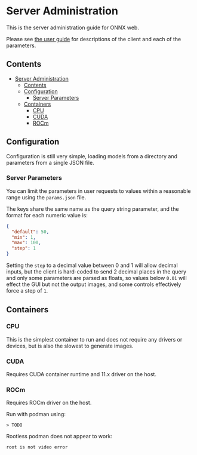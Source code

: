 # Server Administration

This is the server administration guide for ONNX web.

Please see [the user guide](user-guide.md) for descriptions of the client and each of the parameters.

## Contents

- [Server Administration](#server-administration)
  - [Contents](#contents)
  - [Configuration](#configuration)
    - [Server Parameters](#server-parameters)
  - [Containers](#containers)
    - [CPU](#cpu)
    - [CUDA](#cuda)
    - [ROCm](#rocm)

## Configuration

Configuration is still very simple, loading models from a directory and parameters from a single JSON file.

### Server Parameters

You can limit the parameters in user requests to values within a reasonable range using the `params.json` file.

The keys share the same name as the query string parameter, and the format for each numeric value is:

```json
{
  "default": 50,
  "min": 1,
  "max": 100,
  "step": 1
}
```

Setting the `step` to a decimal value between 0 and 1 will allow decimal inputs, but the client is hard-coded to send 2
decimal places in the query and only some parameters are parsed as floats, so values below `0.01` will effect the GUI
but not the output images, and some controls effectively force a step of `1`.

## Containers

### CPU

This is the simplest container to run and does not require any drivers or devices, but is also the slowest to
generate images.

### CUDA

Requires CUDA container runtime and 11.x driver on the host.

### ROCm

Requires ROCm driver on the host.

Run with podman using:

```shell
> TODO
```

Rootless podman does not appear to work:

```none
root is not video error
```
